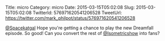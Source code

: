 Title: micro
Category: micro
Date: 2015-03-15T05:02:08
Slug: 2015-03-15T05:02:08
TwitterId: 576971620541206528
TweetUrl: https://twitter.com/mark_philpot/status/576971620541206528

[@Spacekatgal](https://twitter.com/Spacekatgal) Hope you're getting a chance to play the new Dreamfall episode. So good! Can you convert the rest of [@Isometricshow](https://twitter.com/Isometricshow) into fans?